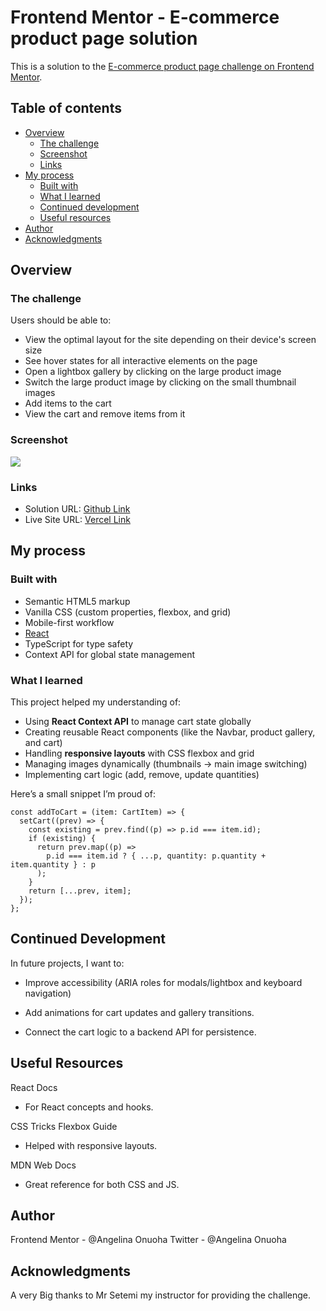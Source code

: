 # Frontend Mentor - E-commerce product page solution

This is a solution to the [E-commerce product page challenge on Frontend Mentor](https://www.frontendmentor.io/challenges/ecommerce-product-page-UPsZ9MJp6).

## Table of contents

- [Overview](#overview)
  - [The challenge](#the-challenge)
  - [Screenshot](#screenshot)
  - [Links](#links)
- [My process](#my-process)
  - [Built with](#built-with)
  - [What I learned](#what-i-learned)
  - [Continued development](#continued-development)
  - [Useful resources](#useful-resources)
- [Author](#author)
- [Acknowledgments](#acknowledgments)

## Overview

### The challenge

Users should be able to:

- View the optimal layout for the site depending on their device's screen size
- See hover states for all interactive elements on the page
- Open a lightbox gallery by clicking on the large product image
- Switch the large product image by clicking on the small thumbnail images
- Add items to the cart
- View the cart and remove items from it

### Screenshot

![](./screenshot.jpg)



### Links

- Solution URL: [Github Link](https://your-solution-url.com)
- Live Site URL: [Vercel Link](https://your-live-site-url.com)

## My process

### Built with

- Semantic HTML5 markup
- Vanilla CSS (custom properties, flexbox, and grid)
- Mobile-first workflow
- [React](https://reactjs.org/)
- TypeScript for type safety
- Context API for global state management

### What I learned

This project helped my understanding of:

- Using **React Context API** to manage cart state globally
- Creating reusable React components (like the Navbar, product gallery, and cart)
- Handling **responsive layouts** with CSS flexbox and grid
- Managing images dynamically (thumbnails → main image switching)
- Implementing cart logic (add, remove, update quantities)

Here’s a small snippet I’m proud of:

```tsx
const addToCart = (item: CartItem) => {
  setCart((prev) => {
    const existing = prev.find((p) => p.id === item.id);
    if (existing) {
      return prev.map((p) =>
        p.id === item.id ? { ...p, quantity: p.quantity + item.quantity } : p
      );
    }
    return [...prev, item];
  });
};

```
## Continued Development

In future projects, I want to:

- Improve accessibility (ARIA roles for modals/lightbox and keyboard navigation)

- Add animations for cart updates and gallery transitions.

- Connect the cart logic to a backend API for persistence.

## Useful Resources

React Docs
 - For React concepts and hooks.

CSS Tricks Flexbox Guide
 - Helped with responsive layouts.

MDN Web Docs
 - Great reference for both CSS and JS.

## Author

Frontend Mentor - @Angelina Onuoha
Twitter - @Angelina Onuoha

## Acknowledgments

A very Big thanks to Mr Setemi my instructor for providing the challenge.